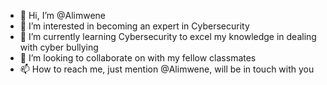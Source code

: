 - 👋 Hi, I’m @Alimwene
- 👀 I’m interested in becoming an expert in Cybersecurity 
- 🌱 I’m currently learning Cybersecurity to excel my knowledge in dealing with cyber bullying 
- 💞️ I’m looking to collaborate on with my fellow classmates
- 📫 How to reach me, just mention @Alimwene, will be in touch with you

<!---
Alimwene/Alimwene is a ✨ special ✨ repository because its `README.md` (this file) appears on your GitHub profile.
You can click the Preview link to take a look at your changes.
--->
